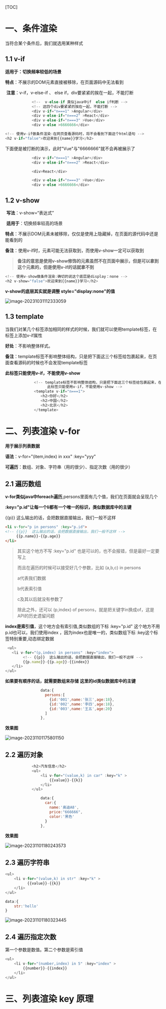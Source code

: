 [TOC]



# 一、条件渲染

当符合某个条件后，我们就选用某种样式

## 1.1 v-if

**适用于：切换频率较低的场景**

​    **特点**：不展示的DOM元素直接被移除，在页面源码中无法看到

​    **注意**：v-if，v-else-if 、 else if，div要紧紧的挨在一起，不能打断 

```javascript
            <!--  v-else-if 类似java中if  else if判断 -->
            <!-- 这四个div要紧紧的挨在一起，不能打断 -->
            <div v-if="n===1" >Angular</div>
            <div v-else-if="n===2" >React</div>
            <div v-else-if="n===3" >Vue</div>
            <div v-else >6666666</div>
```



```javascript
<!-- 使用v-if做条件渲染:在网页查看源码时，将不会看到下面这个html语句 -->
<h2 v-if="false">欢迎来到{{name}}学习</h2>
```



下面便是被打断的演示，此时"Vue"与"6666666"就不会再被展示了

```javascript
            <div v-if="n===1" >Angular</div>
            <div v-else-if="n===2" >React</div>

            <div>React</div>

            <div v-else-if="n===3" >Vue</div>
            <div v-else >6666666</div>
```





## 1.2 v-show

​      **写法**：v-show=“表达式”

​      **适用于**：切换频率较高的场景

​      **特点**：不展示DOM元素未被移除，仅仅是使用上隐藏掉，在页面的源代码中还是能看到的

​      **备注**：使用v-if时，元素可能无法获取到，而使用v-show一定可以获取到

> **备注的意思是使用v-show修饰的元素虽然不在页面中展示，但是可以拿到这个元素的，但是使用v-if的话就拿不到**

```javascript
<!-- 使用v-show做条件渲染:确切的说这个底层是display：none -->
<h2 v-show="false">欢迎来到{{name}}学习</h2>
```



**v-show的底层其实就是调整 style="display:none"的值**

![image-20231031112333059](https://picture-typora-zhangjingqi.oss-cn-beijing.aliyuncs.com/image-20231031112333059.png)











## 1.3 template

  当我们对某几个标签添加相同的样式的时候，我们就可以使用template标签，在标签上添加v-if属性

 **好处**：不影响整体样式。

 **备注**：template标签不影响整体结构，只是把下面这三个标签给包裹起来，在页面查看源码的时候也不会发现template标签

   **此标签只能使用v-if，不能使用v-show**

```javascript
             <!-- template标签不影响整体结构，只是把下面这三个标签给包裹起来，在页面查看源码的时候也不会发现template标签
                   此标签只能使用v-if，不能使用v-show -->
             <template v-if="n===1">
                <h2>你好</h2>
                <h2>中国</h2>
                <h2>北京</h2>
             </template>
```

# 二、列表渲染 v-for

**用于展示列表数据**

  **语法**：v-for="(item,index) in xxx"  :key="yyy"

  **可遍历**：数组、对象、字符串（用的很少）、指定次数（用的很少）



## 2.1 遍历数组

**v-for类似java中foreach遍历**,persons里面有几个值，我们在页面就会呈现几个

**:key="p.id"让每一个li都有一个唯一的标识，类似数据库中的主键**

 {{p}}  这么输出的话，会把数据直接输出，我们一般不这样

```html
<li v-for="p in persons" :key="p.id">
<!-- {{p}}  这么输出的话，会把数据直接输出，我们一般不这样 -->
     {{p.name}}-{{p.age}}
</li>
```



> 其实这个地方不写 :key="p.id" 也是可以的，也不会报错，但是最好一定要写上
>
> 而且在遍历的时候可以接受好几个参数，比如 (a,b,c) in persons
>
> a代表我们数据
>
> b代表索引值
>
> c及其以后就没有参数了
>
> 除此之外，还可以 (p,index) of persons，就是把关键字in换成of，这是API的历史遗留问题

**index是索引值**，这个地方会有索引值,类似数组的下标
        :key="p.id" 这个地方不用p.id也可以，我们使用index ，因为index也是唯一的，类似数组下标
        :key这个标签特别重要,动态绑定数据

```javascript
 <ul>
   <li v-for="(p,index) in persons" :key="index">
        <!-- {{p}}  这么输出的话，会把数据直接输出，我们一般不这样 -->
        {{p.name}}-{{p.age}}-{{index}}
   </li>
</ul>
```

**如果要有顺序的话，就需要数组来存储**
        **这里的id类似数据库中的主键**

```javascript
                data:{
                  persons:[
                    {id:'001',name:'张三',age:18},
                    {id:'002',name:'李四',age:18},
                    {id:'003',name:'王五',age:20}
                  ]
                },
```



**效果图**

![image-20231101175801150](https://picture-typora-zhangjingqi.oss-cn-beijing.aliyuncs.com/image-20231101175801150.png)



## 2.2 遍历对象



```javascript
            <h2>汽车信息</h2>
            <ul>
                <li v-for="(value,k) in car" :key="k" >
                    {{value}}-{{k}}
                </li>
            </ul>
```



```javascript
                data:{
                  car:{
                    name:'奥迪A8',
                    price:"666666",
                    color:'黑色'
                  }
                },
```



**效果图**

![image-20231101180243573](https://picture-typora-zhangjingqi.oss-cn-beijing.aliyuncs.com/image-20231101180243573.png)

## 2.3 遍历字符串

```javascript
<ul>
    <li v-for="(value,k) in str" :key="k" >       
          {{value}}-{{k}}
    </li>
</ul>
```



```javascript
data:{
    str:'hello'
}
```

![image-20231101180323445](https://picture-typora-zhangjingqi.oss-cn-beijing.aliyuncs.com/image-20231101180323445.png)



## 2.4 遍历指定次数

第一个参数是数值。第二个参数是索引值

```javascript
<ul>
    <li v-for="(number,index) in 5" :key="index" >   
        {{number}}-{{index}}
    </li>
</ul>
```



# 三、列表渲染 key 原理


